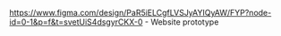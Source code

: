 https://www.figma.com/design/PaR5iELCgfLVSJyAYIQyAW/FYP?node-id=0-1&p=f&t=svetUiS4dsgyrCKX-0   - Website prototype

